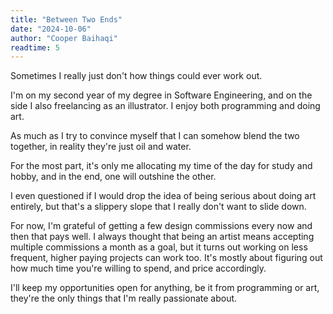 ```yaml
---
title: "Between Two Ends"
date: "2024-10-06"
author: "Cooper Baihaqi"
readtime: 5
---
```


Sometimes I really just don't how things could ever work out.

I'm on my second year of my degree in Software Engineering, and on the side I also freelancing as an illustrator. I enjoy both programming and doing art.

As much as I try to convince myself that I can somehow blend the two together, in reality they're just oil and water.

For the most part, it's only me allocating my time of the day for study and hobby, and in the end, one will outshine the other.

I even questioned if I would drop the idea of being serious about doing art entirely, but that's a slippery slope that I really don't want to slide down.

For now, I'm grateful of getting a few design commissions every now and then that pays well. I always thought that being an artist means accepting multiple commissions a month as a goal, but it turns out working on less frequent, higher paying projects can work too. It's mostly about figuring out how much time you're willing to spend, and price accordingly.

I'll keep my opportunities open for anything, be it from programming or art, they're the only things that I'm really passionate about.
